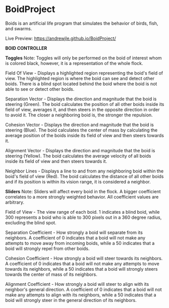 # BoidProject

Boids is an artificial life program that simulates the behavior of birds, fish, and swarms.

Live Preview: https://andrewjle.github.io/BoidProject/


**BOID CONTROLLER**

**Toggles**
Note: Toggles will only be performed on the boid of interest whom is colored black, however, it is a representation of the whole flock.

Field Of View - Displays a highlighted region representing the boid's field of view. The highlighted region is where the boid can see and detect other boids. There is a blind spot located behind the boid where the boid is not able to see or detect other boids.

Separation Vector - Displays the direction and magnitude that the boid is steering (Green). The boid calculates the position of all other boids inside its field of view, averages it, and then steers in the opposite direction in order to avoid it. The closer a neighboring boid is, the stronger the repulsion.

Cohesion Vector - Displays the direction and magnitude that the boid is steering (Blue). The boid calculates the center of mass by calculating the average position of the boids inside its field of view and then steers towards it.

Alignment Vector - Displays the direction and magnitude that the boid is steering (Yellow). The boid calculates the average velocity of all boids inside its field of view and then steers towards it.

Neighbor Lines - Displays a line to and from any neighboring boid within the boid's field of view (Red). The boid calculates the distance of all other boids and if its position is within its vision range, it is considered a neighbor.

**Sliders**
Note: Sliders will affect every boid in the flock. A bigger coefficient correlates to a more strongly weighted behavior. All coefficient values are arbitrary.

Field of View - The view range of each boid. 1 indicates a blind boid, while 300 represents a boid who is able to 300 pixels out in a 360 degree radius, excluding the blind spot.

Separation Coefficient - How strongly a boid will separate from its neighbors. A coefficient of 0 indicates that a boid will not make any attempts to move away from incoming boids, while a 50 indicates that a boid will strongly repel from other boids.

Cohesion Coefficient - How strongly a boid will steer towards its neighbors. A coefficient of 0 indicates that a boid will not make any attempts to move towards its neighbors, while a 50 indicates that a boid will strongly steers towards the center of mass of its neighbors.

Alignment Coefficient - How strongly a boid will steer to align with its neighbor's general direction. A coefficient of 0 indicates that a boid will not make any attempts to align with its neighbors, while a 50 indicates that a boid will strongly steer in the general direction of its neighbors.
